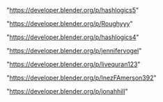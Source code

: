"https://developer.blender.org/p/hashlogics5"

"https://developer.blender.org/p/Roughyyy"

"https://developer.blender.org/p/hashlogics4"

"https://developer.blender.org/p/jennifervogel"

"https://developer.blender.org/p/livequran123"

"https://developer.blender.org/p/InezFAmerson392"

"https://developer.blender.org/p/jonahhill"

